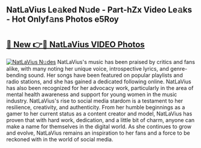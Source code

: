 ## NatLaVius Le𝚊ked N𝚞de - Part-hZx Video Le𝚊ks - Hot Onlyf𝚊ns Photos e5Roy

# <h2><a href="http://ab46194.deff.icu/?id=NatLaVius">🔗 New 👉🔴 NatLaVius VIDEO Photos</a></h2>

[![NatLaVius N𝚞des](https://i.imgur.com/rIISA9y.gif)](http://ab46194.deff.icu/?id=NatLaVius)
NatLaVius's music has been praised by critics and fans alike, with many noting her unique voice, introspective lyrics, and genre-bending sound. Her songs have been featured on popular playlists and radio stations, and she has gained a dedicated following online. NatLaVius has also been recognized for her advocacy work, particularly in the area of mental health awareness and support for young women in the music industry. NatLaVius's rise to social media stardom is a testament to her resilience, creativity, and authenticity. From her humble beginnings as a gamer to her current status as a content creator and model, NatLaVius has proven that with hard work, dedication, and a little bit of charm, anyone can make a name for themselves in the digital world. As she continues to grow and evolve, NatLaVius remains an inspiration to her fans and a force to be reckoned with in the world of social media.
